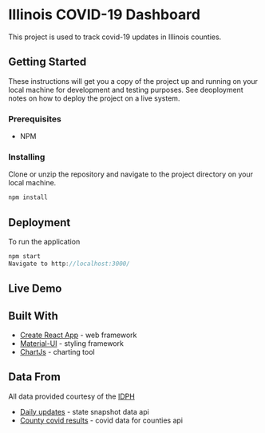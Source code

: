 # Illinois COVID-19 Dashboard

This project is used to track covid-19 updates in Illinois counties.

## Getting Started

These instructions will get you a copy of the project up and running on your local machine for development and testing purposes. See deoployment notes on how to deploy the project on a live system.

### Prerequisites

- NPM

### Installing

Clone or unzip the repository and navigate to the project directory on your local machine.

```JavaScript
npm install
```

## Deployment

To run the application

```JavaScript
npm start
Navigate to http://localhost:3000/
```

## Live Demo

## Built With
* [Create React App](https://reactjs.org/docs/create-a-new-react-app.html) - web framework 
* [Material-UI](https://material-ui.com/) - styling framework
* [ChartJs](https://www.chartjs.org/) - charting tool

## Data From
All data provided courtesy of the [IDPH](https://www.dph.illinois.gov/covid19/data-portal)
* [Daily updates](https://idph.illinois.gov/DPHPublicInformation/api/COVIDExport/GetIllinoisCases) - state snapshot data api
* [County covid results](https://idph.illinois.gov/DPHPublicInformation/api/COVIDExport/GetCountyTestResults/) - covid data for counties api